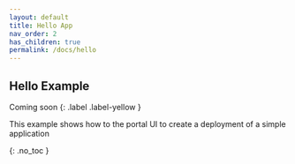```yaml
---
layout: default
title: Hello App
nav_order: 2
has_children: true
permalink: /docs/hello
---
```



## Hello Example
Coming soon
{: .label .label-yellow }

This example shows how to the portal UI to create a deployment of a simple application

{: .no_toc }
